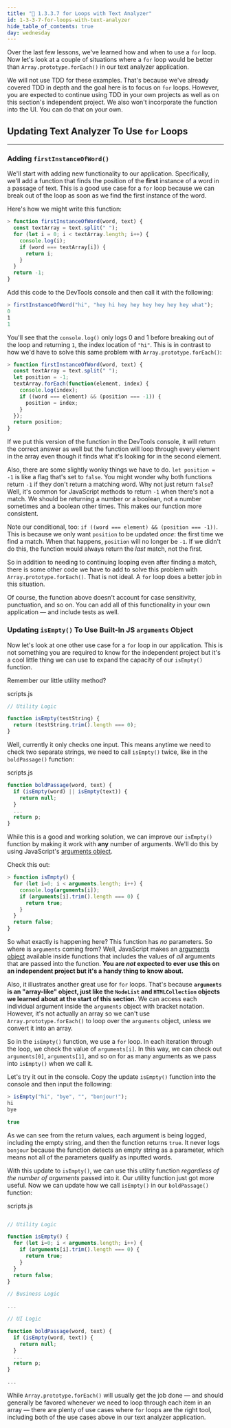 ```yaml
---
title: "📓 1.3.3.7 for Loops with Text Analyzer"
id: 1-3-3-7-for-loops-with-text-analyzer
hide_table_of_contents: true
day: wednesday
---
```


Over the last few lessons, we've learned how and when to use a `for` loop. Now let's look at a couple of situations where a `for` loop would be better than `Array.prototype.forEach()` in our text analyzer application.

We will not use TDD for these examples. That's because we've already covered TDD in depth and the goal here is to focus on `for` loops. However, you are expected to continue using TDD in your own projects as well as on this section's independent project. We also won't incorporate the function into the UI. You can do that on your own.

## Updating Text Analyzer To Use `for` Loops
---

### Adding `firstInstanceOfWord()`

We'll start with adding new functionality to our application. Specifically, we'll add a function that finds the position of the **first** instance of a word in a passage of text. This is a good use case for a `for` loop because we can break out of the loop as soon as we find the first instance of the word.

Here's how we might write this function:

```js
> function firstInstanceOfWord(word, text) {
  const textArray = text.split(" ");
  for (let i = 0; i < textArray.length; i++) {
    console.log(i);
    if (word === textArray[i]) {
      return i;
    }
  }
  return -1;
}
```

Add this code to the DevTools console and then call it with the following:

```js
> firstInstanceOfWord("hi", "hey hi hey hey hey hey hey hey what");
0
​1
1
```

You'll see that the `console.log()` only logs 0 and 1 before breaking out of the loop and returning `1`, the index location of `"hi"`. This is in contrast to how we'd have to solve this same problem with `Array.prototype.forEach()`:

```js
> function firstInstanceOfWord(word, text) {
  const textArray = text.split(" ");
  let position = -1;
  textArray.forEach(function(element, index) {
    console.log(index);
    if ((word === element) && (position === -1)) {
      position = index;
    }
  });
  return position;
}
```

If we put this version of the function in the DevTools console, it will return the correct answer as well but the function will loop through every element in the array even though it finds what it's looking for in the second element.

Also, there are some slightly wonky things we have to do. `let position = -1` is like a flag that's set to `false`. You might wonder why both functions return `-1` if they don't return a matching word. Why not just return `false`? Well, it's common for JavaScript methods to return `-1` when there's not a match. We should be returning a number or a boolean, not a number sometimes and a boolean other times. This makes our function more consistent.

Note our conditional, too: `if ((word === element) && (position === -1))`. This is because we only want `position` to be updated _once_: the first time we find a match. When that happens, `position` will no longer be `-1`. If we didn't do this, the function would always return the _last_ match, not the first.

So in addition to needing to continuing looping even after finding a match, there is some other code we have to add to solve this problem with `Array.prototype.forEach()`. That is not ideal. A `for` loop does a better job in this situation.

Of course, the function above doesn't account for case sensitivity, punctuation, and so on. You can add all of this functionality in your own application — and include tests as well.

### Updating `isEmpty()` To Use Built-In JS `arguments` Object

Now let's look at one other use case for a `for` loop in our application. This is not something you are required to know for the independent project but it's a cool little thing we can use to expand the capacity of our `isEmpty()` function.

Remember our little utility method?

<div class="filename">scripts.js</div>

```js
// Utility Logic

function isEmpty(testString) {
  return (testString.trim().length === 0);
}
```

Well, currently it only checks one input. This means anytime we need to check two separate strings, we need to call `isEmpty()` twice, like in the `boldPassage()` function: 

<div class="filename">scripts.js</div>

```js
function boldPassage(word, text) {
  if (isEmpty(word) || isEmpty(text)) {
    return null;
  }
  ...
  return p;
}
```

While this is a good and working solution, we can improve our `isEmpty()` function by making it work with **any** number of arguments. We'll do this by using JavaScript's [arguments object](https://developer.mozilla.org/en-US/docs/Web/JavaScript/Reference/Functions/arguments).

Check this out:

```js
> function isEmpty() {
  for (let i=0; i < arguments.length; i++) {
    console.log(arguments[i]);
    if (arguments[i].trim().length === 0) {
      return true;
    }
  }
  return false;
}
```

So what exactly is happening here? This function has _no_ parameters. So where is `arguments` coming from? Well, JavaScript makes an [arguments object](https://developer.mozilla.org/en-US/docs/Web/JavaScript/Reference/Functions/arguments) available inside functions that includes the values of _all_ arguments that are passed into the function. **You are _not_ expected to ever use this on an independent project but it's a handy thing to know about.**

Also, it illustrates another great use for `for` loops. That's because **`arguments` is an "array-like" object, just like the `NodeList` and `HTMLCollection` objects we learned about at the start of this section.** We can access each individual argument inside the `arguments` object with bracket notation. However, it's not actually an array so we can't use `Array.prototype.forEach()` to loop over the `arguments` object, unless we convert it into an array.

So in the `isEmpty()` function, we use a `for` loop. In each iteration through the loop, we check the value of `arguments[i]`. In this way, we can check out `arguments[0]`, `arguments[1]`, and so on for as many arguments as we pass into `isEmpty()` when we call it.

Let's try it out in the console. Copy the update `isEmpty()` function into the console and then input the following:

```js
> isEmpty("hi", "bye", "", "bonjour!");
hi
bye

true
```

As we can see from the return values, each argument is being logged, including the empty string, and then the function returns `true`. It never logs `bonjour` because the function detects an empty string as a parameter, which means not all of the parameters qualify as inputted words.

With this update to `isEmpty()`, we can use this utility function _regardless of the number of arguments_ passed into it. Our utility function just got more useful. Now we can update how we call `isEmpty()` in our `boldPassage()` function:

<div class="filename">scripts.js</div>

```js

// Utility Logic

function isEmpty() {
  for (let i=0; i < arguments.length; i++) {
    if (arguments[i].trim().length === 0) {
      return true;
    }
  }
  return false;
}

// Business Logic

...

// UI Logic

function boldPassage(word, text) {
  if (isEmpty(word, text)) {
    return null;
  }
  ...
  return p;
}

...
```

While `Array.prototype.forEach()` will usually get the job done — and should generally be favored whenever we need to loop through each item in an array — there are plenty of use cases where `for` loops are the right tool, including both of the use cases above in our text analyzer application.
